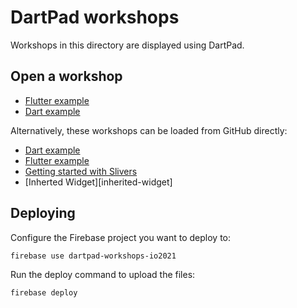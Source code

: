 # DartPad workshops

Workshops in this directory are displayed using DartPad.

## Open a workshop

- [Flutter example][flutter-webserver]
- [Dart example][dart-webserver]

Alternatively, these workshops can be loaded from GitHub directly:

- [Dart example][flutter-github]
- [Flutter example][dart-github]
- [Getting started with Slivers][slivers]
- [Inherted Widget][inherited-widget]

## Deploying

Configure the Firebase project you want to deploy to:

```
firebase use dartpad-workshops-io2021
```

Run the deploy command to upload the files:

```
firebase deploy
```

[flutter-webserver]: https://dartpad.dev/workshops.html?webserver=https://dartpad-workshops-io2021.web.app/example_flutter
[dart-webserver]: https://dartpad.dev/workshops.html?webserver=https://dartpad-workshops-io2021.web.app/example_dart
[slivers]: https://dartpad.dev/workshops.html?webserver=https://dartpad-workshops-io2021.web.app/getting_started_with_slivers
[inherted-widget]: https://dartpad.dev/workshops.html?webserver=https://dartpad-workshops-io2021.web.app/inherited_widget
[flutter-github]: https://dartpad.dev/workshops.html?gh_owner=flutter&gh_repo=codelabs&gh_ref=main&gh_path=dartpad_workshops/src/example_dart
[dart-github]: https://dartpad.dev/workshops.html?gh_owner=flutter&gh_repo=codelabs&gh_ref=main&gh_path=dartpad_workshops/src/example_flutter